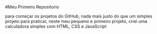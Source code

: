 #Meu Primeiro Repositorio

para começar os projetos do GitHub, nada mais justo do que um simples projeto para praticar, neste meu pequeno e primeiro projeto, criei uma calculadora simples com HTML, CSS e JavaScript
